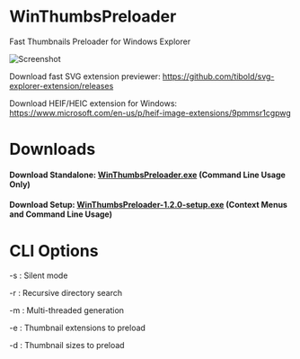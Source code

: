 # WinThumbsPreloader
Fast Thumbnails Preloader for Windows Explorer

![Screenshot](https://raw.githubusercontent.com/Mfarooq360/WinThumbsPreloader/master/demo.gif)

Download fast SVG extension previewer: https://github.com/tibold/svg-explorer-extension/releases

Download HEIF/HEIC extension for Windows: https://www.microsoft.com/en-us/p/heif-image-extensions/9pmmsr1cgpwg

# Downloads

#### Download Standalone: [WinThumbsPreloader.exe](https://github.com/Mfarooq360/WinThumbsPreloader/releases/download/v1.2.0/WinThumbsPreloader.exe)  (Command Line Usage Only)
#### Download Setup: [WinThumbsPreloader-1.2.0-setup.exe](https://github.com/Mfarooq360/WinThumbsPreloader/releases/download/v1.2.0/WinThumbsPreloader-1.2.0-setup.exe) (Context Menus and Command Line Usage)

# CLI Options
-s : Silent mode

-r : Recursive directory search

-m : Multi-threaded generation

-e : Thumbnail extensions to preload

-d : Thumbnail sizes to preload
